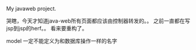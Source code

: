 My javaweb project.

哭瞎，今天才知道java-web所有页面都应该由控制器转发的。。
之前一直都在写jsp到jsp的herf。。
看来要重构了。


model 一定不能定义为和数据库操作一样的名字

